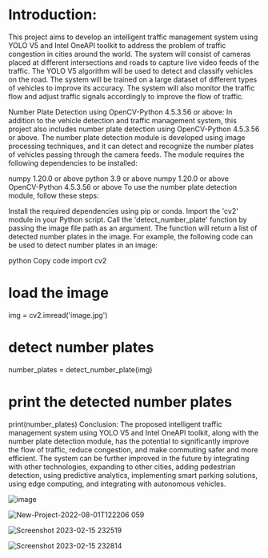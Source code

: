 
# Introduction:
This project aims to develop an intelligent traffic management system using YOLO V5 and Intel OneAPI toolkit to address the problem of traffic congestion in cities around the world. The system will consist of cameras placed at different intersections and roads to capture live video feeds of the traffic. The YOLO V5 algorithm will be used to detect and classify vehicles on the road. The system will be trained on a large dataset of different types of vehicles to improve its accuracy. The system will also monitor the traffic flow and adjust traffic signals accordingly to improve the flow of traffic.

Number Plate Detection using OpenCV-Python 4.5.3.56 or above:
In addition to the vehicle detection and traffic management system, this project also includes number plate detection using OpenCV-Python 4.5.3.56 or above. The number plate detection module is developed using image processing techniques, and it can detect and recognize the number plates of vehicles passing through the camera feeds. The module requires the following dependencies to be installed:

numpy 1.20.0 or above
python 3.9 or above
numpy 1.20.0 or above
OpenCV-Python 4.5.3.56 or above
To use the number plate detection module, follow these steps:

Install the required dependencies using pip or conda.
Import the 'cv2' module in your Python script.
Call the 'detect_number_plate' function by passing the image file path as an argument.
The function will return a list of detected number plates in the image.
For example, the following code can be used to detect number plates in an image:

python
Copy code
import cv2

# load the image
img = cv2.imread('image.jpg')

# detect number plates
number_plates = detect_number_plate(img)

# print the detected number plates
print(number_plates)
Conclusion:
The proposed intelligent traffic management system using YOLO V5 and Intel OneAPI toolkit, along with the number plate detection module, has the potential to significantly improve the flow of traffic, reduce congestion, and make commuting safer and more efficient. The system can be further improved in the future by integrating with other technologies, expanding to other cities, adding pedestrian detection, using predictive analytics, implementing smart parking solutions, using edge computing, and integrating with autonomous vehicles.

![image](https://user-images.githubusercontent.com/83156880/222945625-b96d16a7-d108-4fbe-afdb-3ee5f15383ef.png)



![New-Project-2022-08-01T122206 059](https://user-images.githubusercontent.com/83156880/222945657-827fbc90-c532-45bc-bd48-55a10d76490c.jpg)




![Screenshot 2023-02-15 232519](https://user-images.githubusercontent.com/83156880/222945665-1d007c4a-beeb-44f9-89f7-9e26b84a53b3.jpg)




![Screenshot 2023-02-15 232814](https://user-images.githubusercontent.com/83156880/222945713-41809f3f-eec5-4cc6-bd24-166e910c0add.jpg)








